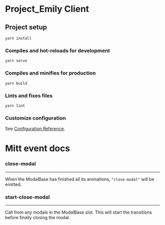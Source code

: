 # Project_Emily Client

## Project setup
```
yarn install
```

### Compiles and hot-reloads for development
```
yarn serve
```

### Compiles and minifies for production
```
yarn build
```

### Lints and fixes files
```
yarn lint
```

### Customize configuration
See [Configuration Reference](https://cli.vuejs.org/config/).

# Mitt event docs

### close-modal
---
When the ModalBase has finished all its animations, `"close-modal"` will be emitted.

### start-close-modal
---
Call from any modals in the ModalBase slot. This will start the transitions before finally closing the modal.
